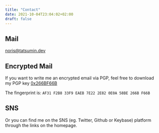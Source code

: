 ```yaml
---
title: "Contact"
date: 2021-10-04T23:04:02+02:00
draft: false
---
```

## Mail

[noris@tatsumin.dev](mailto:noris@tatsumin.dev)

## Encrypted Mail
If you want to write me an encrypted email via PGP, feel free to download my PGP key  [0x266BF66B](https://tatsumin.dev/public-key.txt)

The fingerprint is: `AF31 F2B8 33F9 EAEB 7E22 2E82 0E0A 58BE 266B F66B`

## SNS

Or you can find me on the SNS (eg. Twitter, Github or Keybase) platform through the links on the homepage.


